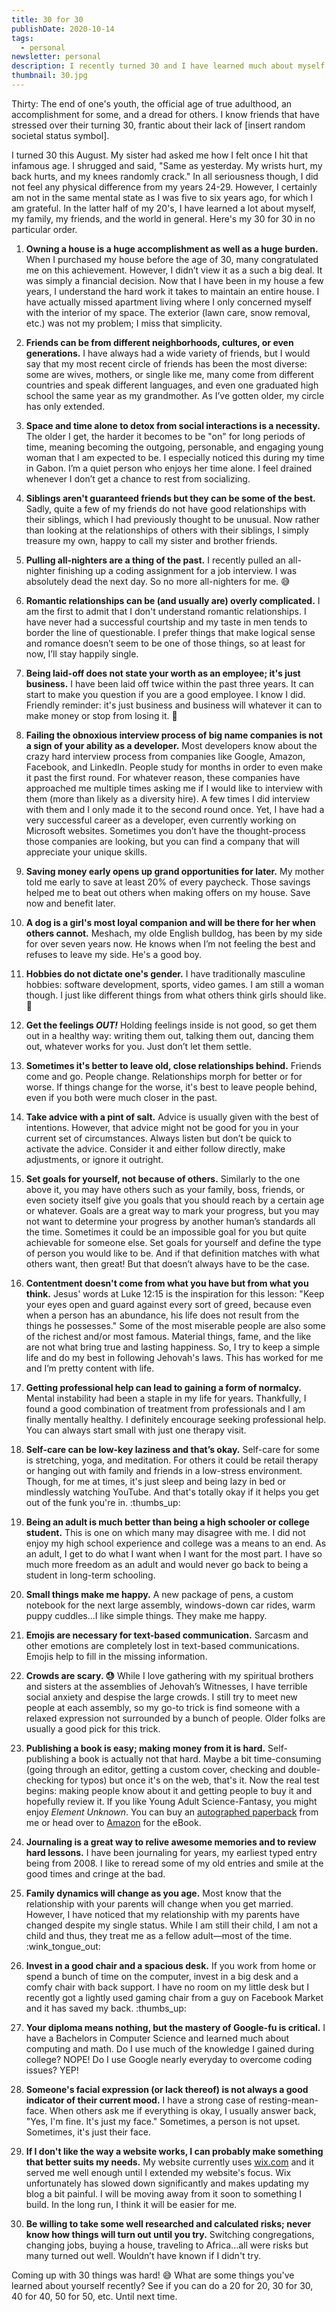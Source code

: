 ```yaml
---
title: 30 for 30
publishDate: 2020-10-14
tags:
  - personal
newsletter: personal
description: I recently turned 30 and I have learned much about myself in the last few years. Here are 30 things for 30 years.
thumbnail: 30.jpg
---
```


Thirty: The end of one's youth, the official age of true adulthood, an accomplishment for some, and a dread for others. I know friends that have stressed over their turning 30, frantic about their lack of [insert random societal status symbol].

I turned 30 this August. My sister had asked me how I felt once I hit that infamous age. I shrugged and said, "Same as yesterday. My wrists hurt, my back hurts, and my knees randomly crack." In all seriousness though, I did not feel any physical difference from my years 24-29. However, I certainly am not in the same mental state as I was five to six years ago, for which I am grateful. In the latter half of my 20's, I have learned a lot about myself, my family, my friends, and the world in general. Here's my 30 for 30 in no particular order.

1. **Owning a house is a huge accomplishment as well as a huge burden.** When I purchased my house before the age of 30, many congratulated me on this achievement. However, I didn’t view it as a such a big deal. It was simply a financial decision. Now that I have been in my house a few years, I understand the hard work it takes to maintain an entire house. I have actually missed apartment living where I only concerned myself with the interior of my space. The exterior (lawn care, snow removal, etc.) was not my problem; I miss that simplicity.

1. **Friends can be from different neighborhoods, cultures, or even generations.** I have always had a wide variety of friends, but I would say that my most recent circle of friends has been the most diverse: some are wives, mothers, or single like me, many come from different countries and speak different languages, and even one graduated high school the same year as my grandmother. As I’ve gotten older, my circle has only extended.

1. **Space and time alone to detox from social interactions is a necessity.** The older I get, the harder it becomes to be "on" for long periods of time, meaning becoming the outgoing, personable, and engaging young woman that I am expected to be. I especially noticed this during my time in Gabon. I’m a quiet person who enjoys her time alone. I feel drained whenever I don’t get a chance to rest from socializing.

1. **Siblings aren't guaranteed friends but they can be some of the best.** Sadly, quite a few of my friends do not have good relationships with their siblings, which I had previously thought to be unusual. Now rather than looking at the relationships of others with their siblings, I simply treasure my own, happy to call my sister and brother friends.

1. **Pulling all-nighters are a thing of the past.** I recently pulled an all-nighter finishing up a coding assignment for a job interview. I was absolutely dead the next day. So no more all-nighters for me. :sweat_smile:

1. **Romantic relationships can be (and usually are) overly complicated.** I am the first to admit that I don't understand romantic relationships. I have never had a successful courtship and my taste in men tends to border the line of questionable. I prefer things that make logical sense and romance doesn’t seem to be one of those things, so at least for now, I’ll stay happily single.

1. **Being laid-off does not state your worth as an employee; it's just business.** I have been laid off twice within the past three years. It can start to make you question if you are a good employee. I know I did. Friendly reminder: it's just business and business will whatever it can to make money or stop from losing it. :shrug:

1. **Failing the obnoxious interview process of big name companies is not a sign of your ability as a developer.** Most developers know about the crazy hard interview process from companies like Google, Amazon, Facebook, and LinkedIn. People study for months in order to even make it past the first round. For whatever reason, these companies have approached me multiple times asking me if I would like to interview with them (more than likely as a diversity hire). A few times I did interview with them and I only made it to the second round once. Yet, I have had a very successful career as a developer, even currently working on Microsoft websites. Sometimes you don’t have the thought-process those companies are looking, but you can find a company that will appreciate your unique skills.

1. **Saving money early opens up grand opportunities for later.** My mother told me early to save at least 20% of every paycheck. Those savings helped me to beat out others when making offers on my house. Save now and benefit later.

1. **A dog is a girl's most loyal companion and will be there for her when others cannot.** Meshach, my olde English bulldog, has been by my side for over seven years now. He knows when I’m not feeling the best and refuses to leave my side. He's a good boy.

1. **Hobbies do not dictate one's gender.** I have traditionally masculine hobbies: software development, sports, video games. I am still a woman though. I just like different things from what others think girls should like. :shrug:

1. **Get the feelings _OUT!_** Holding feelings inside is not good, so get them out in a healthy way: writing them out, talking them out, dancing them out, whatever works for you. Just don’t let them settle.

1. **Sometimes it's better to leave old, close relationships behind.** Friends come and go. People change. Relationships morph for better or for worse. If things change for the worse, it's best to leave people behind, even if you both were much closer in the past.

1. **Take advice with a pint of salt.** Advice is usually given with the best of intentions. However, that advice might not be good for you in your current set of circumstances. Always listen but don’t be quick to activate the advice. Consider it and either follow directly, make adjustments, or ignore it outright.

1. **Set goals for yourself, not because of others.** Similarly to the one above it, you may have others such as your family, boss, friends, or even society itself give you goals that you should reach by a certain age or whatever. Goals are a great way to mark your progress, but you may not want to determine your progress by another human’s standards all the time. Sometimes it could be an impossible goal for you but quite achievable for someone else. Set goals for yourself and define the type of person you would like to be. And if that definition matches with what others want, then great! But that doesn’t always have to be the case.

1. **Contentment doesn't come from what you have but from what you think.** Jesus' words at Luke 12:15 is the inspiration for this lesson: "Keep your eyes open and guard against every sort of greed, because even when a person has an abundance, his life does not result from the things he possesses." Some of the most miserable people are also some of the richest and/or most famous. Material things, fame, and the like are not what bring true and lasting happiness. So, I try to keep a simple life and do my best in following Jehovah's laws. This has worked for me and I’m pretty content with life.

1. **Getting professional help can lead to gaining a form of normalcy.** Mental instability had been a staple in my life for years. Thankfully, I found a good combination of treatment from professionals and I am finally mentally healthy. I definitely encourage seeking professional help. You can always start small with just one therapy visit.

1. **Self-care can be low-key laziness and that’s okay.** Self-care for some is stretching, yoga, and meditation. For others it could be retail therapy or hanging out with family and friends in a low-stress environment. Though, for me at times, it's just sleep and being lazy in bed or mindlessly watching YouTube. And that's totally okay if it helps you get out of the funk you're in. :thumbs_up:

1. **Being an adult is much better than being a high schooler or college student.** This is one on which many may disagree with me. I did not enjoy my high school experience and college was a means to an end. As an adult, I get to do what I want when I want for the most part. I have so much more freedom as an adult and would never go back to being a student in long-term schooling.

1. **Small things make me happy.** A new package of pens, a custom notebook for the next large assembly, windows-down car rides, warm puppy cuddles...I like simple things. They make me happy.

1. **Emojis are necessary for text-based communication.** Sarcasm and other emotions are completely lost in text-based communications. Emojis help to fill in the missing information.

1. **Crowds are scary. :sweat:** While I love gathering with my spiritual brothers and sisters at the assemblies of Jehovah’s Witnesses, I have terrible social anxiety and despise the large crowds. I still try to meet new people at each assembly, so my go-to trick is find someone with a relaxed expression not surrounded by a bunch of people. Older folks are usually a good pick for this trick.

1. **Publishing a book is easy; making money from it is hard.** Self-publishing a book is actually not that hard. Maybe a bit time-consuming (going through an editor, getting a custom cover, checking and double-checking for typos) but once it's on the web, that's it. Now the real test begins: making people know about it and getting people to buy it and hopefully review it. If you like Young Adult Science-Fantasy, you might enjoy _Element Unknown_. You can buy an [autographed paperback](/book/element-unknown) from me or head over to [Amazon](http://amzn.to/2vSpcxR) for the eBook.

1. **Journaling is a great way to relive awesome memories and to review hard lessons.** I have been journaling for years, my earliest typed entry being from 2008. I like to reread some of my old entries and smile at the good times and cringe at the bad.

1. **Family dynamics will change as you age.** Most know that the relationship with your parents will change when you get married. However, I have noticed that my relationship with my parents have changed despite my single status. While I am still their child, I am not a child and thus, they treat me as a fellow adult—most of the time. :wink_tongue_out:

1. **Invest in a good chair and a spacious desk.** If you work from home or spend a bunch of time on the computer, invest in a big desk and a comfy chair with back support. I have no room on my little desk but I recently got a lightly used gaming chair from a guy on Facebook Market and it has saved my back. :thumbs_up:

1. **Your diploma means nothing, but the mastery of Google-fu is critical.** I have a Bachelors in Computer Science and learned much about computing and math. Do I use much of the knowledge I gained during college? NOPE! Do I use Google nearly everyday to overcome coding issues? YEP!

1. **Someone's facial expression (or lack thereof) is not always a good indicator of their current mood.** I have a strong case of resting-mean-face. When others ask me if everything is okay, I usually answer back, "Yes, I'm fine. It's just my face." Sometimes, a person is not upset. Sometimes, it's just their face.

1. **If I don't like the way a website works, I can probably make something that better suits my needs.** My website currently uses [wix.com](https://www.wix.com) and it served me well enough until I extended my website's focus. Wix unfortunately has slowed down significantly and makes updating my blog a bit painful. I will be moving away from it soon to something I build. In the long run, I think it will be easier for me.

1. **Be willing to take some well researched and calculated risks; never know how things will turn out until you try.** Switching congregations, changing jobs, buying a house, traveling to Africa...all were risks but many turned out well. Wouldn’t have known if I didn't try.

Coming up with 30 things was hard! :sweat_smile: What are some things you've learned about yourself recently? See if you can do a 20 for 20, 30 for 30, 40 for 40, 50 for 50, etc. Until next time.
